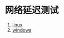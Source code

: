 # 网络延迟测试

1. [linux](https://github.com/tylertreat/comcast)
2. [windows](https://github.com/basil00/Divert)
